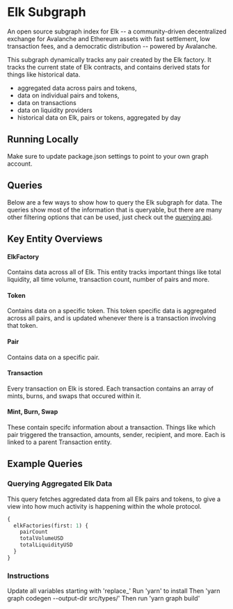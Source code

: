 # Elk Subgraph

An open source subgraph index for Elk -- a community-driven decentralized exchange for Avalanche and Ethereum assets with fast settlement, low transaction fees, and a democratic distribution -- powered by Avalanche.

This subgraph dynamically tracks any pair created by the Elk factory. It tracks the current state of Elk contracts, and contains derived stats for things like historical data.

- aggregated data across pairs and tokens,
- data on individual pairs and tokens,
- data on transactions
- data on liquidity providers
- historical data on Elk, pairs or tokens, aggregated by day

## Running Locally

Make sure to update package.json settings to point to your own graph account.

## Queries

Below are a few ways to show how to query the Elk subgraph for data. The queries show most of the information that is queryable, but there are many other filtering options that can be used, just check out the [querying api](https://thegraph.com/docs/graphql-api).

## Key Entity Overviews

#### ElkFactory

Contains data across all of Elk. This entity tracks important things like total liquidity, all time volume, transaction count, number of pairs and more.

#### Token

Contains data on a specific token. This token specific data is aggregated across all pairs, and is updated whenever there is a transaction involving that token.

#### Pair

Contains data on a specific pair.

#### Transaction

Every transaction on Elk is stored. Each transaction contains an array of mints, burns, and swaps that occured within it.

#### Mint, Burn, Swap

These contain specifc information about a transaction. Things like which pair triggered the transaction, amounts, sender, recipient, and more. Each is linked to a parent Transaction entity.

## Example Queries

### Querying Aggregated Elk Data

This query fetches aggredated data from all Elk pairs and tokens, to give a view into how much activity is happening within the whole protocol.

```graphql
{
  elkFactories(first: 1) {
    pairCount
    totalVolumeUSD
    totalLiquidityUSD
  }
}
```
### Instructions
Update all variables starting with 'replace_'
Run 'yarn' to install
Then 'yarn graph codegen --output-dir src/types/'
Then run 'yarn graph build'
